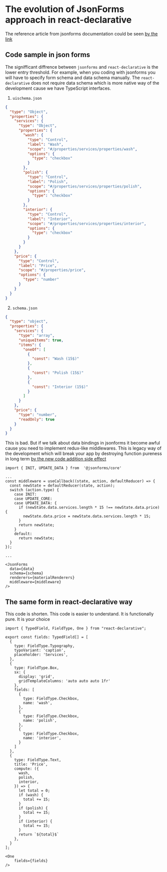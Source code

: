 # The evolution of JsonForms approach in react-declarative

The reference article from jsonforms documentation could be seen [by the link](https://jsonforms.io/docs/middleware/)

## Code sample in json forms

The signifficant diffrence between `jsonforms` and `react-declarative` is the lower entry threshold. For example, when you coding with jsonforms you will have to specify form schema and data schema manually. The `react-declarative` does not require data schema which is more native way of the development cause we have TypeScript interfaces.

1. `uischema.json`

```json
{
  "type": "Object",
  "properties": {
    "services": {
      "type": "Object",
      "properties": {
        "wash": {
          "type": "Control",
          "label": "Wash",
          "scope": "#/properties/services/properties/wash",
          "options": {
            "type": "checkbox"
          }
        },
        "polish": {
          "type": "Control",
          "label": "Polish",
          "scope": "#/properties/services/properties/polish",
          "options": {
            "type": "checkbox"
          }
        },
        "interior": {
          "type": "Control",
          "label": "Interior",
          "scope": "#/properties/services/properties/interior",
          "options": {
            "type": "checkbox"
          }
        }
      }
    },
    "price": {
      "type": "Control",
      "label": "Price",
      "scope": "#/properties/price",
      "options": {
        "type": "number"
      }
    }
  }
}
```

2. `schema.json`

```json
{
  "type": "object",
  "properties": {
    "services": {
      "type": "array",
      "uniqueItems": true,
      "items": {
        "oneOf": [
          {
            "const": "Wash (15$)"
          },
          {
            "const": "Polish (15$)"
          },
          {
            "const": "Interior (15$)"
          }
        ]
      }
    },
    "price": {
      "type": "number",
      "readOnly": true
    }
  }
}
```

This is bad. But if we talk about data bindings in jsonforms it become awful cause you need to implement redux-like middlewares. This is legacy way of the development which will break your app by destroying function pureness in long term [by the new code addition side effect](./code-sideeffect.md)

```tsx
import { INIT, UPDATE_DATA } from  '@jsonforms/core'

...
const middleware = useCallback((state, action, defaultReducer) => {
  const newState = defaultReducer(state, action);
  switch (action.type) {
    case INIT:
    case UPDATE_CORE:
    case UPDATE_DATA: {
      if (newState.data.services.length * 15 !== newState.data.price) {
        newState.data.price = newState.data.services.length * 15;
      }
      return newState;
    }
    default:
      return newState;
  }
});

...

<JsonForms
  data={data}
  schema={schema}
  renderers={materialRenderers}
  middleware={middleware}
/>
```

## The same form in react-declarative way

This code is shorten. This code is easier to understand. It is functionally pure. It is your choice

```tsx
import { TypedField, FieldType, One } from "react-declarative";

export const fields: TypedField[] = [
  {
    type: FieldType.Typography,
    typoVariant: 'caption',
    placeholder: 'Services',
  },
  {
    type: FieldType.Box,
    sx: {
      display: 'grid',
      gridTemplateColumns: 'auto auto auto 1fr'
    },
    fields: [
      {
        type: FieldType.Checkbox,
        name: 'wash',
      },
      {
        type: FieldType.Checkbox,
        name: 'polish',
      },
      {
        type: FieldType.Checkbox,
        name: 'interior',
      }
    ]
  },
  {
    type: FieldType.Text,
    title: 'Price',
    compute: ({
      wash,
      polish,
      interior,
    }) => {
      let total = 0;
      if (wash) {
        total += 15;
      }
      if (polish) {
        total += 15;
      }
      if (interior) {
        total += 15;
      }
      return `${total}$`
    },
  }
];

<One
    fields={fields}
/>

```
